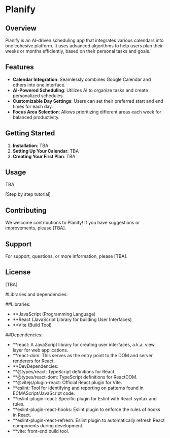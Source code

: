 # Planify

## Overview

Planify is an AI-driven scheduling app that integrates various calendars into one cohesive platform. It uses advanced algorithms to help users plan their weeks or months efficiently, based on their personal tasks and goals.

## Features

- **Calendar Integration**: Seamlessly combines Google Calendar and others into one interface.
- **AI-Powered Scheduling**: Utilizes AI to organize tasks and create personalized schedules.
- **Customizable Day Settings**: Users can set their preferred start and end times for each day.
- **Focus Area Selection**: Allows prioritizing different areas each week for balanced productivity.

## Getting Started

1. **Installation**: TBA
2. **Setting Up Your Calendar**: TBA
3. **Creating Your First Plan**: TBA

## Usage

TBA

[Step by step tutorial]

## Contributing

We welcome contributions to Planify! If you have suggestions or improvements, please [TBA].

## Support

For support, questions, or more information, please [TBA].

## License

[TBA]






#Libraries and dependencies:

##Libraries:
- **JavaScript (Programming Language)
- **React (JavaScript Library for building User Interfaces)
- **Vite (Build Tool)

##Dependencies:
- **react: A JavaScript library for creating user interfaces, a.k.a. view layer for web applications.
- **react-dom: This serves as the entry point to the DOM and server renderers for React.
- **DevDependencies:
- **@types/react: TypeScript definitions for React.
- **@types/react-dom: TypeScript definitions for ReactDOM.
- **@vitejs/plugin-react: Official React plugin for Vite.
- **eslint: Tool for identifying and reporting on patterns found in ECMAScript/JavaScript code.
- **eslint-plugin-react: Specific plugin for Eslint with React syntax and rules.
- **eslint-plugin-react-hooks: Eslint plugin to enforce the rules of hooks in React.
- **eslint-plugin-react-refresh: Eslint plugin to automatically refresh React components during development.
- **vite: front-end build tool.
